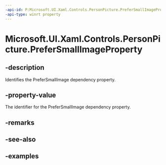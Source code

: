 ```yaml
---
-api-id: P:Microsoft.UI.Xaml.Controls.PersonPicture.PreferSmallImageProperty
-api-type: winrt property
---
```


<!-- Property syntax.
public DependencyProperty PreferSmallImageProperty { get; }
-->

# Microsoft.UI.Xaml.Controls.PersonPicture.PreferSmallImageProperty

## -description

Identifies the PreferSmallImage dependency property.

## -property-value

The identifier for the PreferSmallImage dependency property.

## -remarks

## -see-also

## -examples

